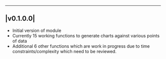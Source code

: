 ----------
|v0.1.0.0|
----------
* Initial version of module
* Currently 15 working functions to generate charts against various points of data
* Additional 6 other functions which are work in progress due to time constraints/complexity which need to be reviewed.
